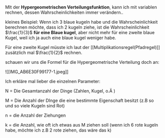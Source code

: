 MIt der **Hypergeometrischen Verteilungsfunktion**, kann ich mit variablen rechnen, dessen Wahrscheinlichkeiten immer verändern..

kleines Beispiel: Wenn ich 3 blaue kugeln habe und die Wahrscheinlichkeit berechnen möchte, dass ich 2 kugeln ziehe, ist die Wahrscheinlichkeit $\frac{1}{3}$ **für eine Blaue kugel**, aber nicht mehr für eine zweite blaue Kugel, weil ich ja auch eine blaue kugel weniger habe. 

Für eine zweite Kugel müsste ich laut der [[Multiplikationsregel(Pfadregel)]] zusätzlich mal $\frac{1}{2}$ rechnen.

schauen wir uns die Formel für die Hypergeometrische Verteilung doch an:

![[IMG_AB6E30F99177-1.jpeg]]

Ich erkläre mal lieber die einzelnen Parameter:

N = Die Gesamtanzahl der Dinge (Zahlen, Kugel, o.Ä
)

M = Die Anzahl der DInge die eine bestimmte Eigenschaft besitzt (z.B so und so viele Kugeln sind Rot)

n = die Anzahl der Ziehungen

k = die Anzahl, wie oft ich etwas aus M ziehen soll (wenn ich 6 rote kugeln habe, möchte ich z.B 2 rote ziehen, das wäre das k)

